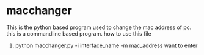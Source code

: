 # macchanger
This is the python based program used to change the mac address of pc. this is a commandline based program.
how to use this file
1) python macchanger.py -i interface_name -m mac_address want to enter
